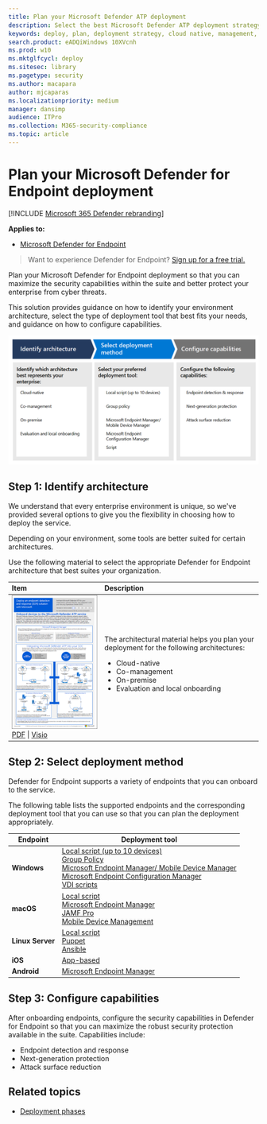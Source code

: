 ```yaml
---
title: Plan your Microsoft Defender ATP deployment 
description: Select the best Microsoft Defender ATP deployment strategy for your environment
keywords: deploy, plan, deployment strategy, cloud native, management, on prem, evaluation, onboarding, local, group policy, gp, endpoint manager, mem
search.product: eADQiWindows 10XVcnh
ms.prod: w10
ms.mktglfcycl: deploy
ms.sitesec: library
ms.pagetype: security
ms.author: macapara
author: mjcaparas
ms.localizationpriority: medium
manager: dansimp
audience: ITPro
ms.collection: M365-security-compliance  
ms.topic: article
---
```


# Plan your Microsoft Defender for Endpoint deployment 

[!INCLUDE [Microsoft 365 Defender rebranding](../../includes/microsoft-defender.md)]

**Applies to:**
- [Microsoft Defender for Endpoint](https://go.microsoft.com/fwlink/p/?linkid=2146631)

>Want to experience Defender for Endpoint? [Sign up for a free trial.](https://www.microsoft.com/microsoft-365/windows/microsoft-defender-atp?ocid=docs-wdatp-secopsdashboard-abovefoldlink) 


Plan your Microsoft Defender for Endpoint deployment so that you can maximize the security capabilities within the suite and better protect your enterprise from cyber threats.


This solution provides guidance on how to identify your environment architecture, select the type of deployment tool that best fits your needs, and guidance on how to configure capabilities.


![Image of deployment flow](images/deployment-guide-plan.png)


## Step 1: Identify architecture
We understand that every enterprise environment is unique, so we've provided several options to give you the flexibility in choosing how to deploy the service.

Depending on your environment, some tools are better suited for certain architectures. 

Use the following material to select the appropriate Defender for Endpoint architecture that best suites your organization.

| Item | Description |
|:-----|:-----|
|[![Thumb image for Defender for Endpoint deployment strategy](images/mdatp-deployment-strategy.png)](https://github.com/MicrosoftDocs/windows-itpro-docs/raw/public/microsoft-365/security/defender-endpoint/downloads/mdatp-deployment-strategy.pdf)<br/> [PDF](https://github.com/MicrosoftDocs/windows-itpro-docs/raw/public/microsoft-365/security/defender-endpoint/downloads/mdatp-deployment-strategy.pdf)  \| [Visio](https://github.com/MicrosoftDocs/windows-itpro-docs/raw/public/microsoft-365/security/defender-endpoint/downloads/mdatp-deployment-strategy.vsdx) | The architectural material helps you plan your deployment for the following architectures: <ul><li> Cloud-native </li><li> Co-management </li><li> On-premise</li><li>Evaluation and local onboarding</li>



## Step 2: Select deployment method
Defender for Endpoint supports a variety of endpoints that you can onboard to the service. 

The following table lists the supported endpoints and the corresponding deployment tool that you can use so that you can plan the deployment appropriately.

| Endpoint     | Deployment tool                       |
|--------------|------------------------------------------|
| **Windows**  |  [Local script (up to 10 devices)](configure-endpoints-script.md) <br>  [Group Policy](configure-endpoints-gp.md) <br>  [Microsoft Endpoint Manager/ Mobile Device Manager](configure-endpoints-mdm.md) <br>   [Microsoft Endpoint Configuration Manager](configure-endpoints-sccm.md) <br> [VDI scripts](configure-endpoints-vdi.md)   |
| **macOS**    | [Local script](mac-install-manually.md) <br> [Microsoft Endpoint Manager](mac-install-with-intune.md) <br> [JAMF Pro](mac-install-with-jamf.md) <br> [Mobile Device Management](mac-install-with-other-mdm.md) |
| **Linux Server** | [Local script](linux-install-manually.md) <br> [Puppet](linux-install-with-puppet.md) <br> [Ansible](linux-install-with-ansible.md)|
| **iOS**      | [App-based](ios-install.md)                                |
| **Android**  | [Microsoft Endpoint Manager](android-intune.md)               | 



## Step 3: Configure capabilities
After onboarding endpoints, configure the security capabilities in Defender for Endpoint so that you can maximize the robust security protection available in the suite. Capabilities include:

- Endpoint detection and response
- Next-generation protection
- Attack surface reduction


  
## Related topics
- [Deployment phases](deployment-phases.md)
